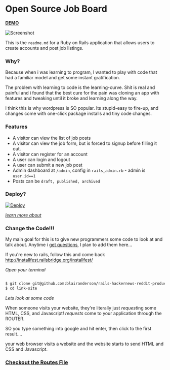 # Open Source Job Board

**[DEMO](https://reactnativejobs.herokuapp.com/)**

![Screenshot](https://cdn.rawgit.com/blairanderson/open-source-job-board/master/public/screenshot.png)

This is the `readme.md` for a Ruby on Rails application that allows users to create accounts and post job listings.

### Why?

Because when i was learning to program, I wanted to play with code that had a familiar model and get some instant gratification.

The problem with learning to code is the learning-curve. Shit is real and painful and i found that the best cure for the pain was cloning an app with features and tweaking until it broke and learning along the way.

I think this is why wordpress is SO popular. Its stupid-easy to fire-up, and changes come with one-click package installs and tiny code changes.



### Features

- A visitor can view the list of job posts
- A visitor can view the job form, but is forced to signup before filling it out.
- A visitor can register for an account
- A user can login and logout
- A user can submit a new job post
- Admin dashboard at `/admin`, config in `rails_admin.rb` - admin is `user.id==1`
- Posts can be `draft, published, archived`


### Deploy?

[![Deploy](https://www.herokucdn.com/deploy/button.png)](https://heroku.com/deploy)

*[learn more about](https://devcenter.heroku.com/articles/app-json-schema)*

### Change the Code!!!

My main goal for this is to give new programmers some code to look at and talk about. Anytime i [get questions](https://github.com/blairanderson/open-source-job-board/issues), I plan to add them here...

If you're new to rails, follow this and come back http://installfest.railsbridge.org/installfest/

*Open your terminal*

```bash

$ git clone git@github.com:blairanderson/rails-hackernews-reddit-producthunt-clone.git link-site
$ cd link-site

```

*Lets look at some code*

When someone visits your website, they're literally just *request*ing some HTML, CSS, and Javascript! *requests* come to your application through the ROUTER.

SO you type something into google and hit enter, then click to the first result....

your web browser visits a website and the website starts to send HTML and CSS and Javascript.

### [Checkout the Routes File](https://github.com/blairanderson/open-source-job-board/blob/master/config/routes.rb)
